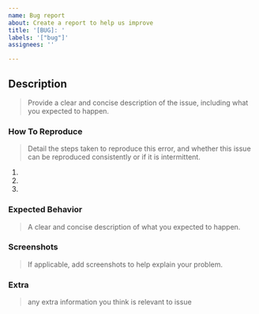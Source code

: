 ```yaml
---
name: Bug report
about: Create a report to help us improve
title: '[BUG]: '
labels: '["bug"]'
assignees: ''

---
```


## Description

> Provide a clear and concise description of the issue, including what you expected to happen.

### How To Reproduce

> Detail the steps taken to reproduce this error, and
> whether this issue can be reproduced consistently or if it is intermittent.
1.
2.
3.

### Expected Behavior

> A clear and concise description of what you expected to happen.

### Screenshots

> If applicable, add screenshots to help explain your problem.

### Extra

> any extra information you think is relevant to issue
